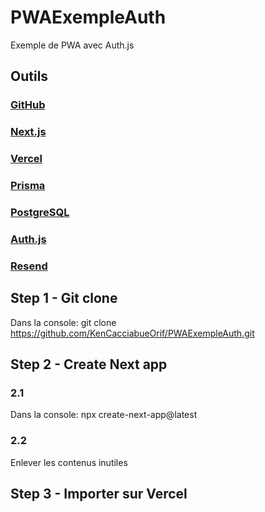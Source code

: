 # PWAExempleAuth
Exemple de PWA avec Auth.js

## Outils

### [GitHub](https://docs.github.com/en)
### [Next.js](https://nextjs.org/docs)
### [Vercel](https://vercel.com/docs)
### [Prisma](https://www.prisma.io/docs)
### [PostgreSQL](https://www.postgresql.org/docs/)
### [Auth.js](https://authjs.dev/getting-started)
### [Resend](https://resend.com/docs/dashboard/domains/introduction)

## Step 1 - Git clone
Dans la console:
git clone https://github.com/KenCacciabueOrif/PWAExempleAuth.git   

## Step 2 - Create Next app

### 2.1
Dans la console:
npx create-next-app@latest

### 2.2
Enlever les contenus inutiles

## Step 3 - Importer sur Vercel